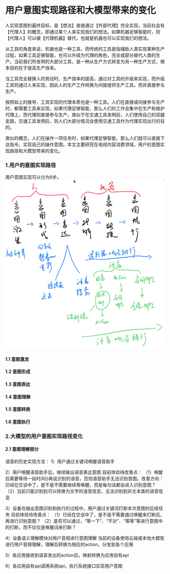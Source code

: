 # 用户意图实现路径和大模型带来的变化

人实现意图的最终目标，是【想法】直接通过【外部代理】完全实现。当前社会有【代理人】的概念，即通过某个人来实现我们的想法。如果机器足够智能时，则【代理人】可以被【代理机器】替代，也就是机器也可以实现我们的想法。

从工具的角度来说，机器也是一种工具，而传统的工具是指辅助人类实现某种生产过程，如果工具足够智能，也可以升级为代理的角色，完全或部分替代人类的生产。当前我们所发明的大部分工具，是一种从生产方式转变为另一种生产方式，根本目的在于提高生产效率。

当工具完全替换人的劳动时，生产效率的提高，通过对工具的升级来实现，而升级工具则通过人来实现，因此人的生产工作转换为间接提供生产工具，而非直接参与生产。

按照如上的推导，工具实现的代理本质也是一种工具。人们在直接或间接参与生产时，都需要工具来实现，如果代理足够智能，那么人们的工作会集中在生产和维护代理上，而代理则直接参与生产。类似于在交通工具发明前，人们使用自己的双腿走路，交通工具发明后，则人们大部分情况会使用交通工具作为代理实现出行的目的。

类似的概念，人们在操作一项任务时，如果代理足够智能，那么人们就可以直接下达指令，实现自己的操作意图。本文主要研究在电视内容消费领域，用户的意图实现路径和大模型带来的变化。

### 1.用户的意图实现路径

用户意图实现可以分为6步。
![用户意图路径](../images/image.png)


 #### 1.1 意图激发
 


 
 
 #### 1.2 意图形成
  
 
 #### 1.3 意图表达
 
 
 #### 1.4 意图理解
 
 
 #### 1.5 意图转换
 
 
 #### 1.6 意图执行
 
 
### 2.大模型的用户意图实现路径变化

#### 2.1 意图理解部分

语音的历史实现方法：
1）用户通过关键词唤醒语音助手

2）用户唤醒语音助手后，继续输出语音表达意图
目前体验待改善点：
（1）唤醒后需要等待一段时间()再说识别的语音，否则语音助手无法识别意图。改善方向：已经在交谈中了，是不是不需要继续等唤醒，而是每句话都会进入识别意图？
（2）当前只能识别到可以转换为文字的语音信息，无法识别到非文本类的语音信息

3）设备在输出意图识别和执行的过程中，用户通过关键词打断本次意图的后续任务
目前体验待改善点：
（1）已经在交谈中了，是不是不需要通过唤醒来打断后，再进行识别意图？
（2）是否可以通过，“等一下”、“不对”、“等等”等进行意图中的打断，而不仅仅是唤醒词来打断？

4）设备语义理解模块对用户音频进行意图理解
 当前的设备使用云端或本地大模型进行用户音频理解，理解后转换为相应的action，分发到各个应用


5）各应用接收到语音发出的action后，映射转换为应用自有api


6）各应用自有api调用系统api，执行系统接口实现用户意图
 
 
 





